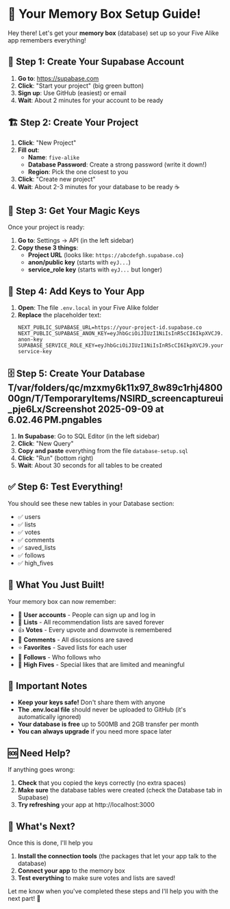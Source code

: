 # 🎉 Your Memory Box Setup Guide!

Hey there! Let's get your **memory box** (database) set up so your Five Alike app remembers everything! 

## 🚀 Step 1: Create Your Supabase Account

1. **Go to**: https://supabase.com
2. **Click**: "Start your project" (big green button)
3. **Sign up**: Use GitHub (easiest) or email
4. **Wait**: About 2 minutes for your account to be ready

## 🏗️ Step 2: Create Your Project

1. **Click**: "New Project"
2. **Fill out**:
   - **Name**: `five-alike`
   - **Database Password**: Create a strong password (write it down!)
   - **Region**: Pick the one closest to you
3. **Click**: "Create new project"
4. **Wait**: About 2-3 minutes for your database to be ready ☕

## 🔑 Step 3: Get Your Magic Keys

Once your project is ready:

1. **Go to**: Settings → API (in the left sidebar)
2. **Copy these 3 things**:
   - **Project URL** (looks like: `https://abcdefgh.supabase.co`)
   - **anon/public key** (starts with `eyJ...`)
   - **service_role key** (starts with `eyJ...` but longer)

## 📝 Step 4: Add Keys to Your App

1. **Open**: The file `.env.local` in your Five Alike folder
2. **Replace** the placeholder text:
   ```
   NEXT_PUBLIC_SUPABASE_URL=https://your-project-id.supabase.co
   NEXT_PUBLIC_SUPABASE_ANON_KEY=eyJhbGciOiJIUzI1NiIsInR5cCI6IkpXVCJ9.your-anon-key
   SUPABASE_SERVICE_ROLE_KEY=eyJhbGciOiJIUzI1NiIsInR5cCI6IkpXVCJ9.your-service-key
   ```

## 🗄️ Step 5: Create Your Database T/var/folders/qc/mzxmy6k11x97_8w89c1rhj480000gn/T/TemporaryItems/NSIRD_screencaptureui_pje6Lx/Screenshot 2025-09-09 at 6.02.46 PM.pngables

1. **In Supabase**: Go to SQL Editor (in the left sidebar)
2. **Click**: "New Query"
3. **Copy and paste** everything from the file `database-setup.sql`
4. **Click**: "Run" (bottom right)
5. **Wait**: About 30 seconds for all tables to be created

## ✅ Step 6: Test Everything!

You should see these new tables in your Database section:
- ✅ users
- ✅ lists  
- ✅ votes
- ✅ comments
- ✅ saved_lists
- ✅ follows
- ✅ high_fives

## 🎊 What You Just Built!

Your memory box can now remember:
- 👤 **User accounts** - People can sign up and log in
- 📝 **Lists** - All recommendation lists are saved forever
- 👍 **Votes** - Every upvote and downvote is remembered
- 💬 **Comments** - All discussions are saved
- ⭐ **Favorites** - Saved lists for each user
- 👥 **Follows** - Who follows who
- 🙌 **High Fives** - Special likes that are limited and meaningful

## 🚨 Important Notes

- **Keep your keys safe!** Don't share them with anyone
- **The .env.local file** should never be uploaded to GitHub (it's automatically ignored)
- **Your database is free** up to 500MB and 2GB transfer per month
- **You can always upgrade** if you need more space later

## 🆘 Need Help?

If anything goes wrong:
1. **Check** that you copied the keys correctly (no extra spaces)
2. **Make sure** the database tables were created (check the Database tab in Supabase)
3. **Try refreshing** your app at http://localhost:3000

## 🎯 What's Next?

Once this is done, I'll help you
1. **Install the connection tools** (the packages that let your app talk to the database)
2. **Connect your app** to the memory box
3. **Test everything** to make sure votes and lists are saved!

Let me know when you've completed these steps and I'll help you with the next part! 🚀